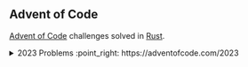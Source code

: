 ## Advent of Code

[Advent of Code](https://adventofcode.com) challenges solved in [Rust](https://www.rust-lang.org/).

<details>
  <summary> 
    2023 Problems :point_right: https://adventofcode.com/2023
  </summary>

- [X] [Day 1: Trebuchet?!](./src/2023/day-01/)
- [X] [Day 2: Cube Conundrum](./src/2023/day-02/)
- [X] [Day 3: Gear Ratios](./src/2023/day-03/)
- [X] [Day 4: Scratchcards](./src/2023/day-04/)
</details>